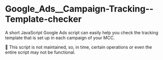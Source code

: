 # Google_Ads__Campaign-Tracking--Template-checker
A short JavaScript Google Ads script can easily help you check the tracking template that is set up in each campaign of your MCC.

🚸 This script is not maintained, so, in time, certain operations or even the entire script may not be functional.
